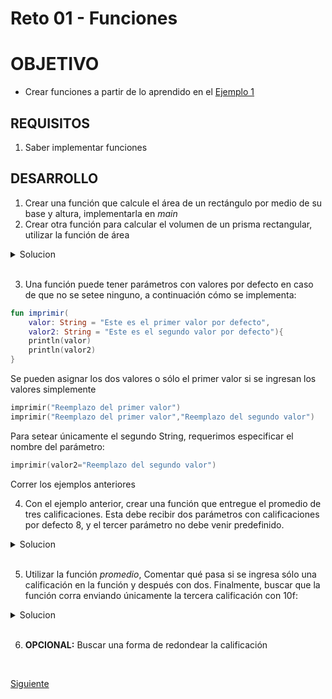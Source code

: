 
	
# Reto 01 - Funciones

# OBJETIVO 

- Crear funciones a partir de lo aprendido en el [Ejemplo 1](../Ejemplo-01)

## REQUISITOS 

1. Saber implementar funciones

## DESARROLLO

1. Crear una función que calcule el área de un rectángulo por medio de su base y altura, implementarla en *main*
2. Crear otra función para calcular el volumen de un prisma rectangular, utilizar la función de área


<details>
	<summary>Solucion</summary>
	
- Respuesta a 1)
    ```kotlin
    fun main(){
        val base = 20f
        val altura =4f
        val area = areaRectangulo(base,altura)
        println("el área del rectángulo es $area")
    }

    fun areaRectangulo(base: Float, altura: Float):Float{
        return base*altura
    }
    ```

- Respuesta a 2)
    ```kotlin
    fun main(){
    ...
    val ancho = 2f

    ...
    val volumen = volumenPrisma(base,altura,ancho)
    println("el volumen del prisma es $volumen")
    }
    ...

    fun volumenPrisma(base: Float, altura:Float, ancho: Float):Float{
        return areaRectangulo(base,altura)*ancho
    }
    ```

</details>

</br>

3. Una función puede tener parámetros con valores por defecto en caso de que no se setee ninguno, a continuación cómo se implementa: 

```kotlin
fun imprimir(
	valor: String = "Este es el primer valor por defecto",
	valor2: String = "Este es el segundo valor por defecto"){
	println(valor)
	println(valor2)
}
```

Se pueden asignar los dos valores o sólo el primer valor si se ingresan los valores simplemente

```kotlin
imprimir("Reemplazo del primer valor")
imprimir("Reemplazo del primer valor","Reemplazo del segundo valor")
```

Para setear únicamente el segundo String, requerimos especificar el nombre del parámetro:

```kotlin
imprimir(valor2="Reemplazo del segundo valor")
```

Correr los ejemplos anteriores 

4. Con el ejemplo anterior, crear una función que entregue el promedio de tres calificaciones. Esta debe recibir dos parámetros con calificaciones por defecto 8, y el tercer parámetro no debe venir predefinido. 

<details>
	<summary>Solucion</summary>
	
```kotlin
fun promedio(primera: Float = 8f,
             segunda: Float = 8f,
             tercera: Float): Float{
    return (primera + segunda + tercera)/3f
}
```
</details>

</br>

5. Utilizar la función *promedio*, Comentar qué pasa si se ingresa sólo una calificación en la función y después con dos. Finalmente, buscar que la función corra enviando únicamente la tercera calificación con 10f:

<details>
	<summary>Solucion</summary>
	
```kotlin
val promedio = promedio(tercera = 10f)
```

el resultado debe ser: 

> El promedio del alumno es 8.666667

</details>

</br>

6. **OPCIONAL:** Buscar una forma de redondear la calificación





</br>

[Siguiente](../Ejemplo-02)




